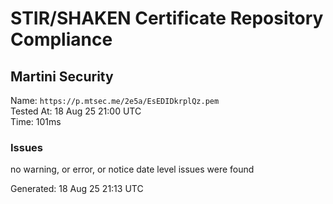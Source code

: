 # STIR/SHAKEN Certificate Repository Compliance

## Martini Security

Name: `https://p.mtsec.me/2e5a/EsEDIDkrplQz.pem`\
Tested At: 18 Aug 25 21:00 UTC\
Time: 101ms

### Issues

no warning, or error, or notice date level issues were found

Generated: 18 Aug 25 21:13 UTC